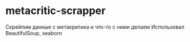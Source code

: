 # metacritic-scrapper
Скрейпим данные с метакритика и что-то с ними делаем
Использовал BeautifulSoup, seaborn
